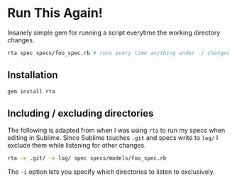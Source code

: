 # Run This Again!

Insanely simple gem for running a script everytime the working directory changes.

```bash
rta spec specs/foo_spec.rb # runs every time anything under ./ changes
```

## Installation

```bash
gem install rta
```

## Including / excluding directories

The following is adapted from when I was using `rta` to run my specs when editing in Sublime. Since Sublime touches `.git` and specs write to `log/` I exclude them while listening for other changes. 

```bash
rta -e .git/ -e log/ spec specs/models/foo_spec.rb
```

The `-i` option lets you specify which directories to listen to exclusively.